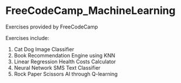 # FreeCodeCamp_MachineLearning
Exercises provided by FreeCodeCamp

Exercises include:
1) Cat Dog Image Classifier
2) Book Recommendation Engine using KNN
3) Linear Regression Health Costs Calculator
4) Neural Network SMS Text Classifier
5) Rock Paper Scissors AI through Q-learning
